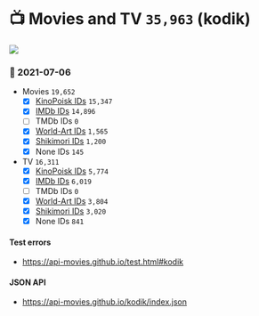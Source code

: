 # :tv: Movies and TV `35,963` (kodik)

<a href="https://API-Movies.github.io"><img src="https://API-Movies.github.io/banner.png?cache"></a>

### :date: 2021-07-06
- Movies `19,652`
  - [x] <a href="https://API-Movies.github.io/kodik/movie_kinopoisk_ids.json">KinoPoisk IDs</a> `15,347`
  - [x] <a href="https://API-Movies.github.io/kodik/movie_imdb_ids.json">IMDb IDs</a> `14,896`
  - [ ] TMDb IDs `0`
  - [x] <a href="https://API-Movies.github.io/kodik/movie_world_art_ids.json">World-Art IDs</a> `1,565`
  - [x] <a href="https://API-Movies.github.io/kodik/movie_shikimori_ids.json">Shikimori IDs</a> `1,200`
  - [x] None IDs `145`
- TV `16,311`
  - [x] <a href="https://API-Movies.github.io/kodik/tv_kinopoisk_ids.json">KinoPoisk IDs</a> `5,774`
  - [x] <a href="https://API-Movies.github.io/kodik/tv_imdb_ids.json">IMDb IDs</a> `6,019`
  - [ ] TMDb IDs `0`
  - [x] <a href="https://API-Movies.github.io/kodik/tv_world_art_ids.json">World-Art IDs</a> `3,804`
  - [x] <a href="https://API-Movies.github.io/kodik/tv_shikimori_ids.json">Shikimori IDs</a> `3,020`
  - [x] None IDs `841`
#### Test errors
- <a href='https://api-movies.github.io/test.html#kodik'>https://api-movies.github.io/test.html#kodik</a>
#### JSON API
- <a href='https://api-movies.github.io/kodik/index.json'>https://api-movies.github.io/kodik/index.json</a>
